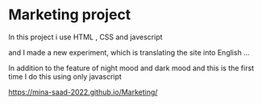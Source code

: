 # Marketing project

In this project i use HTML , CSS and javescript

and I made a new experiment, which is translating the site into English ... 

In addition to the feature of night mood and dark mood and this is the first time I do this using only javascript 

https://mina-saad-2022.github.io/Marketing/
